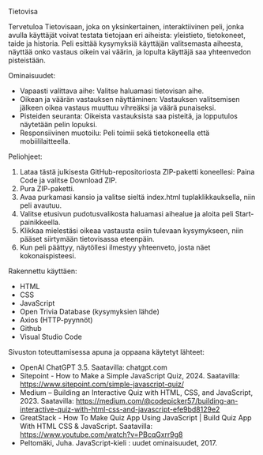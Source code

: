 Tietovisa

Tervetuloa Tietovisaan, joka on yksinkertainen, interaktiivinen peli, jonka avulla käyttäjät voivat testata tietojaan eri aiheista: yleistieto, tietokoneet, taide ja historia. Peli esittää kysymyksiä käyttäjän valitsemasta aiheesta, näyttää onko vastaus oikein vai väärin, ja lopulta käyttäjä saa yhteenvedon pisteistään.

Ominaisuudet:
- Vapaasti valittava aihe: Valitse haluamasi tietovisan aihe.
- Oikean ja väärän vastauksen näyttäminen: Vastauksen valitsemisen jälkeen oikea vastaus muuttuu vihreäksi ja väärä punaiseksi.
- Pisteiden seuranta: Oikeista vastauksista saa pisteitä, ja lopputulos näytetään pelin lopuksi.
- Responsiivinen muotoilu: Peli toimii sekä tietokoneella että mobiililaitteella.
  
Peliohjeet:
1. Lataa tästä julkisesta GitHub-repositoriosta ZIP-paketti koneellesi: Paina Code ja valitse Download ZIP.
2. Pura ZIP-paketti.
3. Avaa purkamasi kansio ja valitse sieltä index.html tuplaklikkauksella, niin peli avautuu.
4. Valitse etusivun pudotusvalikosta haluamasi aihealue ja aloita peli Start-painikkeella.
5. Klikkaa mielestäsi oikeaa vastausta esiin tulevaan kysymykseen, niin pääset siirtymään tietovisassa eteenpäin.
6. Kun peli päättyy, näytöllesi ilmestyy yhteenveto, josta näet kokonaispisteesi.
   
Rakennettu käyttäen:
- HTML
- CSS
- JavaScript
- Open Trivia Database (kysymyksien lähde)
- Axios (HTTP-pyynnöt)
- Github
- Visual Studio Code 

Sivuston toteuttamisessa apuna ja oppaana käytetyt lähteet:
-	OpenAI ChatGPT 3.5. Saatavilla: chatgpt.com 
-	Sitepoint - How to Make a Simple JavaScript Quiz, 2024. Saatavilla: https://www.sitepoint.com/simple-javascript-quiz/ 
-	Medium – Building an Interactive Quiz with HTML, CSS, and JavaScript, 2023. Saatavilla: https://medium.com/@codepicker57/building-an-interactive-quiz-with-html-css-and-javascript-efe9bd8129e2 
-	GreatStack - How To Make Quiz App Using JavaScript | Build Quiz App With HTML CSS & JavaScript. Saatavilla: https://www.youtube.com/watch?v=PBcqGxrr9g8 
-	Peltomäki, Juha. JavaScript-kieli : uudet ominaisuudet, 2017.
